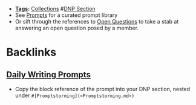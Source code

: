 - **[Tags](<Tags.md>):** [Collections](<Collections.md>) #[DNP Section](<DNP Section.md>)
- See [Prompts](<Prompts.md>) for a curated prompt library 
- Or sift through the references to [Open Questions](<Open Questions.md>) to take a stab at answering an open question posed by a member. 

# Backlinks
## [Daily Writing Prompts](<Daily Writing Prompts.md>)
- Copy the block reference of the prompt into your DNP section, nested under `#[Promptstorming](<Promptstorming.md>)`

